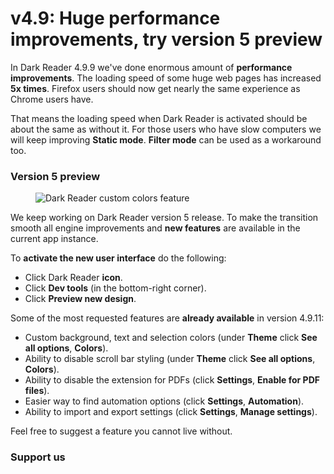 # v4.9: Huge performance improvements, try version 5 preview

In Dark Reader 4.9.9 we've done enormous amount of **performance improvements**.
The loading speed of some huge web pages has increased **5x times**.
Firefox users should now get nearly the same experience as Chrome users have.

That means the loading speed when Dark Reader is activated should be about the same as without it.
For those users who have slow computers we will keep improving **Static mode**.
**Filter mode** can be used as a workaround too.

### Version 5 preview

<figure>
    <img src="/images/custom-colors-feature.png" alt="Dark Reader custom colors feature" />
</figure>

We keep working on Dark Reader version 5 release.
To make the transition smooth all engine improvements and **new features**
are available in the current app instance.

To **activate the new user interface** do the following:
- Click Dark Reader **icon**.
- Click **Dev tools** (in the bottom-right corner).
- Click **Preview new design**.

Some of the most requested features are **already available** in version 4.9.11:
- Custom background, text and selection colors (under **Theme** click **See all options**, **Colors**).
- Ability to disable scroll bar styling (under **Theme** click **See all options**, **Colors**).
- Ability to disable the extension for PDFs (click **Settings**, **Enable for PDF files**).
- Easier way to find automation options (click **Settings**, **Automation**).
- Ability to import and export settings (click **Settings**, **Manage settings**).

Feel free to suggest a feature you cannot live without.

### <span class="text-highlight">Support us</span>
